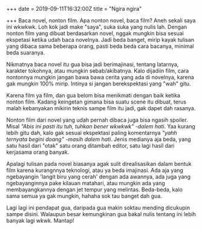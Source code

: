 +++
date = 2019-09-11T16:32:00Z
title = "Ngira ngira"

+++
Baca novel, nonton film. Apa nonton novel, baca film? Aneh sekali saya ini wkwkwk. Loh kok jadi make "saya", suka suka yang nulis lah. <!--more-->Dengan nonton film yang dibuat berdasarkan novel, nggak mungkin bisa sesuai ekspetasi ketika udah baca novelnya. Jadi beda banget, mirip kayak tulisan yang dibaca sama beberapa orang, pasti beda beda cara bacanya, minimal beda suaranya.

Nikmatnya baca novel itu gua bisa jadi berimajinasi, tentang latarnya, karakter tokohnya, atau mungkin sebab/akibatnya. Kalo dijadiin film, cara nontonnya mungkin jangan bawa bawa cerita yang ada di novelnya, karena gak mungkin 100% mirip. Intinya si jangan berekspektasi yang "wah" gitu.

Karena film ya film, dan gua belom bisa menikmati dengan baik ketika nonton film. Kadang keingetan gimana bisa suatu scene itu dibuat, terus malah kebanyakan mikirin teknis sampe film itu jadi, gak dapet dah rasanya.

Nonton film dari novel yang udah pernah dibaca juga bisa ngasih spoiler. Misal _"Abis ini pasti itu tuh, tuhkan bener wkwkwk" -dalem hati_. Yaa kurang lebih gitu dah, kalo gak sesuai ekspektasi paling komentarnya _"yahh ternyata begini doang" -masih dalem hati_. Jenis medianya aja beda, yang satu hasil dari "otak" satu orang ditambah editor, satu lagi hasil dari kerjasama orang banyak.

Apalagi tulisan pada novel biasanya agak sulit direalisasikan dalam bentuk film karena kurangnnya teknologi, atau ya beda imajinasi. Ada aja yang ngebayangin 'langit biru yang cerah' dengan ada awannya, ada juga yang ngebayanginnya pake kilauan matahari, atau mungkin ada yang membayangkannya dengan jet tempur yang melintas. Beda-beda, kalo sama semua ya gak mungkin, hahaha sok tau banget dah gua.

Lagi lagi ini pendapat gua, daripada gua makin soktau mending dicukupin sampe disini. Walaupun besar kemungkinan gua bakal nulis tentang ini lebih banyak lagi wkwk. Mantap!